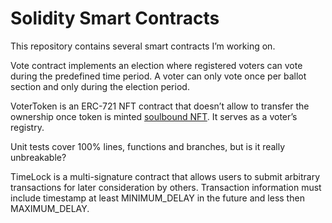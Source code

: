# Solidity Smart Contracts

This repository contains several smart contracts I’m working on.

Vote contract implements an election where registered voters can vote during the predefined time period. A voter can only vote once per ballot section and only during the election period.

VoterToken is an ERC-721 NFT contract that doesn’t allow to transfer the ownership once token is minted [soulbound NFT](https://vitalik.ca/general/2022/01/26/soulbound.html). It serves as a voter’s registry.

Unit tests cover 100% lines, functions and branches, but is it really unbreakable?

TimeLock is a multi-signature contract that allows users to submit arbitrary transactions for later consideration by others. Transaction information must include timestamp at least MINIMUM_DELAY in the future and less then MAXIMUM_DELAY. 